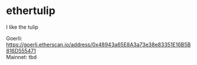 # ethertulip

I like the tulip

Goerli: https://goerli.etherscan.io/address/0x48943a65E8A3a73e38e83351E16B5B816D555471  
Mainnet: tbd
